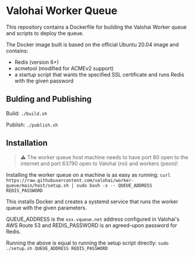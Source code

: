 # Valohai Worker Queue

This repository contains a Dockerfile for building the Valohai Worker queue and scripts to deploy the queue.

The Docker image built is based on the official Ubuntu 20.04 image and contains:

- Redis (version 6+)
- acmetool (modified for ACMEv2 support)
- a startup script that wants the specified SSL certificate and runs Redis with the given password

## Bulding and Publishing

Build: `./build.sh`

Publish: `./publish.sh`

## Installation

> :warning: The worker queue host machine needs to have port 80 open to the internet and port 63790 open to Valohai (roi) and workers (peon)!

Installing the worker queue on a machine is as easy as running: `curl https://raw.githubusercontent.com/valohai/worker-queue/main/host/setup.sh | sudo bash -s -- QUEUE_ADDRESS REDIS_PASSWORD`

This installs Docker and creates a systemd service that runs the worker queue with the given parameters.

QUEUE_ADDRESS is the `xxx.vqueue.net` address configured in Valohai's AWS Route 53 and REDIS_PASSWORD is an agreed-upon password for Redis.

Running the above is equal to running the setup script directly: `sudo ./setup.sh QUEUE_ADDRESS REDIS_PASSWORD`
